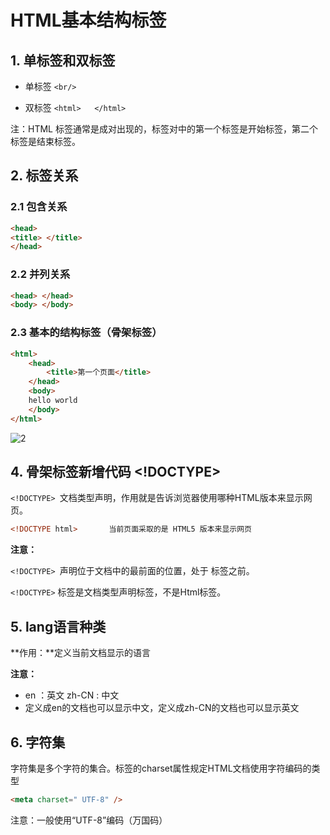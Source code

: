 # HTML基本结构标签

## 1. 单标签和双标签

- 单标签		`<br/>`  

- 双标签		`<html>   </html>  `

注：HTML 标签通常是成对出现的，标签对中的第一个标签是开始标签，第二个标签是结束标签。

## 2. 标签关系

### 2.1 包含关系

```html
<head>  
<title> </title>  
</head>  
```

### 2.2 并列关系

```html
<head> </head>  
<body> </body> 
```

### 2.3 基本的结构标签（骨架标签）

```html
<html>  
    <head>  
        <title>第一个页面</title>  
    </head>  
    <body>  
    hello world  
    </body>  
</html>  
```

![2](https://calvin-typora-image.oss-cn-hangzhou.aliyuncs.com/img/20210512220415.jpg)

## 4. 骨架标签新增代码 <!DOCTYPE>

`<!DOCTYPE> `文档类型声明，作用就是告诉浏览器使用哪种HTML版本来显示网页。

```html
<!DOCTYPE html>	      当前页面采取的是 HTML5 版本来显示网页
```

**注意：**

`<!DOCTYPE> `声明位于文档中的最前面的位置，处于 <html> 标签之前。

`<!DOCTYPE>` 标签是文档类型声明标签，不是Html标签。

## 5. lang语言种类

**作用：**定义当前文档显示的语言

**注意：**

- en ：英文   zh-CN : 中文
- 定义成en的文档也可以显示中文，定义成zh-CN的文档也可以显示英文

## 6. 字符集  

字符集是多个字符的集合。<meta>标签的charset属性规定HTML文档使用字符编码的类型

```html
<meta charset=" UTF-8" />
```

注意：一般使用“UTF-8”编码（万国码）



